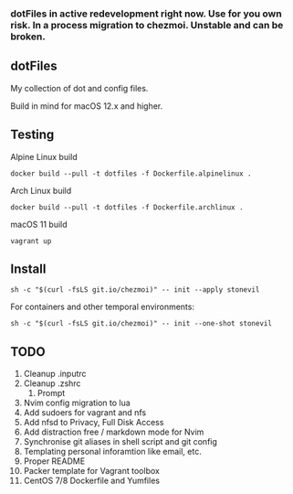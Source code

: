 ### dotFiles in active redevelopment right now. Use for you own risk. In a process migration to chezmoi. Unstable and can be broken.

## dotFiles

My collection of dot and config files.

Build in mind for macOS 12.x and higher.

## Testing

Alpine Linux build

```shell
docker build --pull -t dotfiles -f Dockerfile.alpinelinux .
```

Arch Linux build

```shell
docker build --pull -t dotfiles -f Dockerfile.archlinux .
```

macOS 11 build

```shell
vagrant up
```

## Install

```shell
sh -c "$(curl -fsLS git.io/chezmoi)" -- init --apply stonevil
```

For containers and other temporal environments:

```shell
sh -c "$(curl -fsLS git.io/chezmoi)" -- init --one-shot stonevil
```

## TODO

1. Cleanup .inputrc
2. Cleanup .zshrc
   1. Prompt
3. Nvim config migration to lua
3. Add sudoers for vagrant and nfs
3. Add nfsd to Privacy, Full Disk Access 
4. Add distraction free / markdown mode for Nvim
5. Synchronise git aliases in shell script and git config
7. Templating personal inforamtion like email, etc.
8. Proper README
9. Packer template for Vagrant toolbox
11. CentOS 7/8 Dockerfile and Yumfiles